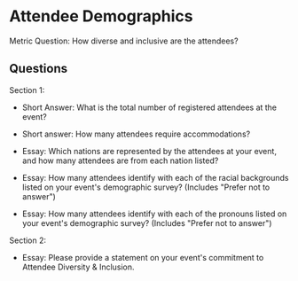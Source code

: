 # Attendee Demographics

Metric Question: How diverse and inclusive are the attendees?

## Questions

Section 1:
* Short Answer: What is the total number of registered attendees at the event?

* Short answer: How many attendees require accommodations?

* Essay: Which nations are represented by the attendees at your event, and how many attendees are from each nation listed?

* Essay: How many attendees identify with each of the racial backgrounds listed on your event's demographic survey? (Includes "Prefer not to answer")

* Essay: How many attendees identify with each of the pronouns listed on your event's demographic survey? (Includes "Prefer not to answer")

Section 2:
* Essay: Please provide a statement on your event's commitment to Attendee Diversity & Inclusion.
